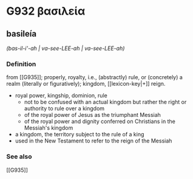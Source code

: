 # G932 βασιλεία

## basileía

_(bas-il-i'-ah | va-see-LEE-ah | va-see-LEE-ah)_

### Definition

from [[G935]]; properly, royalty, i.e., (abstractly) rule, or (concretely) a realm (literally or figuratively); kingdom, [[lexicon-key|+]] reign.

- royal power, kingship, dominion, rule
  - not to be confused with an actual kingdom but rather the right or authority to rule over a kingdom
  - of the royal power of Jesus as the triumphant Messiah
  - of the royal power and dignity conferred on Christians in the Messiah's kingdom
- a kingdom, the territory subject to the rule of a king
- used in the New Testament to refer to the reign of the Messiah

### See also

[[G935]]

